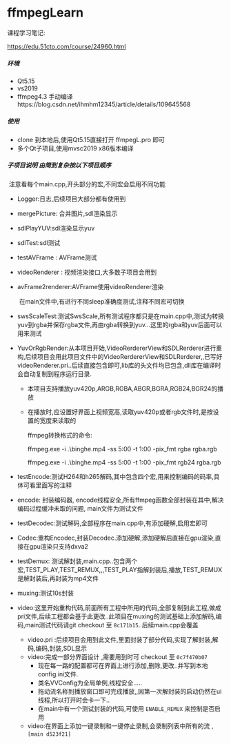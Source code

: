 # ffmpegLearn

课程学习笔记:

https://edu.51cto.com/course/24960.html

##### 环境

+ Qt5.15
+ vs2019
+ ffmpeg4.3 手动编译https://blog.csdn.net/ihmhm12345/article/details/109645568

##### 使用

+ clone 到本地后,使用Qt5.15直接打开 ffmpegL.pro 即可
+ 多个Qt子项目,使用mvsc2019 x86版本编译

##### 子项目说明 由简到复杂按以下项目顺序

​		注意看每个main.cpp,开头部分的宏,不同宏会启用不同功能

+ Logger:日志,后续项目大部分都有使用到

+ mergePicture: 合并图片,sdl渲染显示

+ sdlPlayYUV:sdl渲染显示yuv

+ sdlTest:sdl测试

+ testAVFrame : AVFrame测试

+ videoRenderer : 视频渲染接口,大多数子项目会用到

+ avFrame2renderer:AVFrame使用videoRenderer渲染

  ​	在main文件中,有进行不同sleep准确度测试,注释不同宏可切换

+ swsScaleTest:测试SwsScale,所有测试程序都只是在main.cpp中,测试为转换yuv到rgba并保存rgba文件,再由rgba转换到yuv...这里的rgba和yuv后面可以用来测试

+ YuvOrRgbRender:从本项目开始,VideoRerdererView和SDLRerderer进行重构,后续项目会用此项目文件中的VideoRerdererView和SDLRerderer,,已写好videoRenderer.pri..后续直接包含即可,lib库的头文件均已包含,dll库在编译时会自动复制到程序运行目录.

  + 本项目支持播放yuv420p,ARGB,RGBA,ABGR,BGRA,RGB24,BGR24的播放

  + 在播放时,应设置好界面上视频宽高,读取yuv420p或者rgb文件时,是按设置的宽度来读取的

    ffmpeg转换格式的命令:

    ffmpeg.exe -i .\binghe.mp4 -ss 5:00 -t 1:00 -pix_fmt rgba rgba.rgb

    ffmpeg.exe -i .\binghe.mp4 -ss 5:00 -t 1:00 -pix_fmt rgb24 rgba.rgb
  
+ testEncode:测试H264和h265解码,其中包含四个宏,用来控制编码的码率,具体可看里面写的注释

+ encode: 封装编码器, encode线程安全,所有ffmpeg函数全部封装在其中,解决编码过程缓冲未取的问题, main文件为测试文件

+ testDecodec:测试解码,全部程序在main.cpp中,有添加硬解,启用宏即可

+ Codec:重构Encodec,封装Decodec.添加硬解,添加硬解后直接在gpu渲染,直接在gpu渲染只支持dxva2

+ testDemux: 测试解封装,main.cpp..包含两个宏,TEST_PLAY,TEST_REMUX,,,TEST_PLAY指解封装后,播放,TEST_REMUX是解封装后,再封装为mp4文件

+ muxing:测试10s封装
+ video:这里开始重构代码,前面所有工程中所用的代码,全部复制到此工程,做成pri文件,后续工程都会基于此更改..此项目在muxing的测试基础上添加解码,编码,main测试代码请git checkout 至 ``8c171b15``..后续main.cpp会覆盖
  
  + video.pri :后续项目会用到此文件,里面封装了部分代码,实现了解封装,解码,编码,封装,SDL显示
  + video:完成一部分界面设计 ,需要用到时可 checkout 至 ``0c7f470b07``
    + 现在每一路的配置都可在界面上进行添加,删除,更改..并写到本地config.ini文件.
    + 类名VVConfig为全局单例,线程安全.....
    + 拖动流名称到播放窗口即可完成播放,,因第一次解封装的启动仍然在ui线程,所以打开时会卡一下..
    + 在main中有一个测试封装的代码,可使用 ``ENABLE_REMUX`` 来控制是否启用
  + video:在界面上添加一键录制和一键停止录制,会录制列表中所有的流 ,``[main d523f21]``

